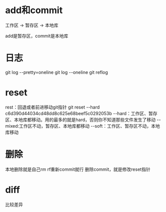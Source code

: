 # add和commit
工作区 -> 暂存区 -> 本地库

add是暂存区，commit是本地库

# 日志
git log --pretty=oneline
git log --oneline
git reflog

# reset
rest：回退或者前进移动git指针
git reset --hard c6d390d44034cd48dd8c625e68beef5c0292053b
--hard：工作区、暂存区、本地库都移动。用的最多的就是hard，否则你不知道那些文件发生了移动
--mixed:工作区不动，暂存区、本地库都移动
--soft：工作区、暂存区不动，本地库移动

# 删除
本地删除就是自己rm rf重新commit就行
删除commit，就是修改reset指针

# diff
比较差异